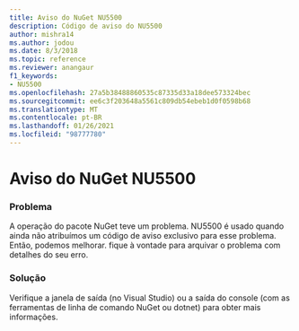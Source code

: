 ```yaml
---
title: Aviso do NuGet NU5500
description: Código de aviso do NU5500
author: mishra14
ms.author: jodou
ms.date: 8/3/2018
ms.topic: reference
ms.reviewer: anangaur
f1_keywords:
- NU5500
ms.openlocfilehash: 27a5b38488860535c87335d33a18dee573324bec
ms.sourcegitcommit: ee6c3f203648a5561c809db54ebeb1d0f0598b68
ms.translationtype: MT
ms.contentlocale: pt-BR
ms.lasthandoff: 01/26/2021
ms.locfileid: "98777780"
---
```

# <a name="nuget-warning-nu5500"></a>Aviso do NuGet NU5500

### <a name="issue"></a>Problema

A operação do pacote NuGet teve um problema. NU5500 é usado quando ainda não atribuímos um código de aviso exclusivo para esse problema. Então, podemos melhorar. fique à vontade para arquivar o problema com detalhes do seu erro.


### <a name="solution"></a>Solução

Verifique a janela de saída (no Visual Studio) ou a saída do console (com as ferramentas de linha de comando NuGet ou dotnet) para obter mais informações.


